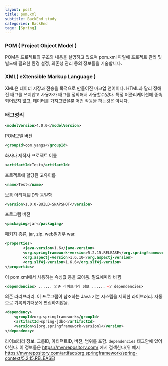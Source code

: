 ```yaml
---
layout: post
title: pom.xml
subtitle: BackEnd study
categories: BackEnd
tage: [Spring]
---
```


### POM ( Project Object Model )
POM은 프로젝트의 구조와 내용을 설명하고 있으며 pom.xml 파일에 프로젝트 관리 및 빌드에 필요한 환경 설정, 의존성 관리 등의 정보들을 기술합니다.

### XML( eXtensible Markup Language )
XML은 데이터 저장과 전송을 목적으로 만들어진 마크업 언어이다. HTML과 달리 정해진 태그를 쓰지않고 사용자가 태그를 정의해서 사용할수있다.
특정 어플리케이션에 종속되어있지 않고, 데이터를 가지고있을뿐 어떤 작동을 하는것은 아니다.




### 태그정리
```xml
<modelVersion>4.0.0</modelVersion>
```
POM모델 버전

```xml
<groupId>com.yangs</groupId>
```
화사나 제작사 프로젝트 이름

```xml
<artifactId>Test</artifactId>
```
프로젝트에 할당된 고유이름

```xml
<name>Test</name>
```
보통 아티팩트ID와 동일함

```xml
<version>1.0.0-BUILD-SNAPSHOT</version>
```
프로그램 버전

```xml
<packaging>jar</packaging>
```
패키지 종류, jar, zip. web일경우 war.


```xml
<properties>
		<java-version>1.6</java-version>
		<org.springframework-version>5.2.15.RELEASE</org.springframework-version>
		<org.aspectj-version>1.6.10</org.aspectj-version>
		<org.slf4j-version>1.6.6</org.slf4j-version>
</properties>
```
이 pom.xml에서 사용하는 속성값 등을 모아둠. 필요에따라 바뀜

```xml
<dependencies> ...... 의존 라이브러리 정보 ...... </ dependencies>
```
의존 라리브러리. 이 프로그램이 참조하는 Java 기본 시스템을 제외한 라이브러리. 자동으로 기록되기때문에 편집하지않음.

```xml
<dependency>
	<groupId>org.springframework</groupId>
	<artifactId>spring-jdbc</artifactId>
	<version>${org.springframework-version}</version>
</dependency>
```
라이브러리 정보. 그룹ID, 아티팩트ID, 버전, 범위를 포함.  `dependencies` 태그안에 있어야한다.
이 정보들은 https://mvnrepository.com/ 에서 검색한다(위 예시 https://mvnrepository.com/artifact/org.springframework/spring-context/5.2.15.RELEASE)




